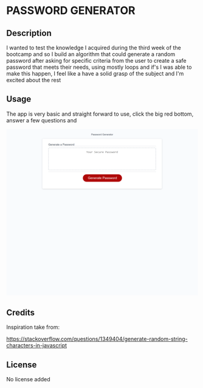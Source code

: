 # PASSWORD GENERATOR

## Description
 I wanted to test the knowledge I acquired during the third week of the bootcamp and so I build an algorithm that could generate a random password after asking for specific criteria from the user to create a safe password that meets their needs, using mostly loops and if's I was able to make this happen, I feel like a have a solid grasp of the subject and I'm excited about the rest

## Usage

The app is very basic and straight forward to use, click the big red bottom, answer a few questions and

![alt text](./assets/images/venecoderr.github.io_Password-Generator_.png)

## Credits

Inspiration take from:

https://stackoverflow.com/questions/1349404/generate-random-string-characters-in-javascript

## License

No license added
